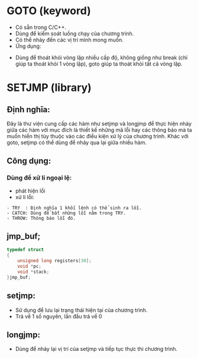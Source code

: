 # GOTO (keyword)
- Có sẵn trong C/C++.
- Dùng để kiểm soát luồng chạy của chương trình.
- Có thể nhảy đến các vị trí mình mong muốn.
- Ứng dụng:
+ Dùng để thoát khỏi vòng lặp nhiều cấp độ, không giống như break (chỉ giúp ta thoát khỏi 1 vòng lặp), goto giúp ta thoát khỏi tất cả vòng lặp.


# SETJMP (library)
## Định nghĩa:
Đây là thư viện cung cấp các hàm như setjmp và longjmp để thực hiện nhảy giữa các hàm với mục đích là thiết kế những mã lỗi hay các thông báo mà ta muốn hiển thị tùy thuộc vào các điều kiện xử lý của chương trình. Khác với goto, setjmp có thể dùng để nhảy qua lại giữa nhiều hàm.

## Công dụng:
### Dùng để xử lí ngoại lệ:
+ phát hiện lỗi
+ xử lí lỗi:
```markdown:
- TRY  : Định nghĩa 1 khối lệnh có thể sinh ra lỗi.
- CATCH: Dùng để bắt những lỗi nằm trong TRY.
- THROW: Thông báo lỗi đó.
```

## jmp_buf;
```c
typedef struct
{
    unsigned long registers[30];
    void *pc;
    void *stack;
}jmp_buf;
```

## setjmp:
- Sử dụng để lưu lại trạng thái hiện tại của chương trình.
- Trả về 1 số nguyên, lần đầu trả về 0


## longjmp:
- Dùng để nhảy lại vị trí của setjmp và tiếp tục thực thi chương trình.

